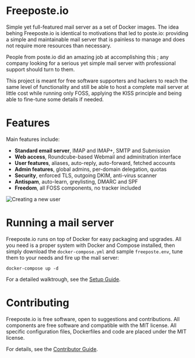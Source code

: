 Freeposte.io
============

Simple yet full-featured mail server as a set of Docker images.
The idea behing Freeposte.io is identical to motivations that led to poste.io:
providing a simple and maintainable mail server that is painless to manage and
does not require more resources than necessary.

People from poste.io did an amazing job at accomplishing this ; any company
looking for a serious yet simple mail server with professional support should
turn to them.

This project is meant for free software supporters and hackers to reach the
same level of functionality and still be able to host a complete mail server
at little cost while running only FOSS, applying the KISS principle and being
able to fine-tune some details if needed.

Features
========

Main features include:

- **Standard email server**, IMAP and IMAP+, SMTP and Submission
- **Web access**, Roundcube-based Webmail and adminitration interface
- **User features**, aliases, auto-reply, auto-forward, fetched accounts
- **Admin features**, global admins, per-domain delegation, quotas
- **Security**, enforced TLS, outgoing DKIM, anti-virus scanner
- **Antispam**, auto-learn, greylisting, DMARC and SPF
- **Freedom**, all FOSS components, no tracker included

![Creating a new user](http://freeposte.io/screenshots/create.png)

Running a mail server
=====================

Freeposte.io runs on top of Docker for easy packaging and upgrades. All you need
is a proper system with Docker and Compose installed, then simply download
the ``docker-compose.yml`` and sample ``freeposte.env``, tune them to your
needs and fire up the mail server:

```
docker-compose up -d
```

For a detailed walktrough, see the [Setup Guide](https://github.com/kaiyou/freeposte.io/wiki/Setup-Guide).

Contributing
============

Freeposte.io is free software, open to suggestions and contributions. All
components are free software and compatible with the MIT license. All
specific configuration files, Dockerfiles and code are placed under the
MIT license.

For details, see the [Contributor Guide](https://github.com/kaiyou/freeposte.io/wiki/Contributors-Guide).
